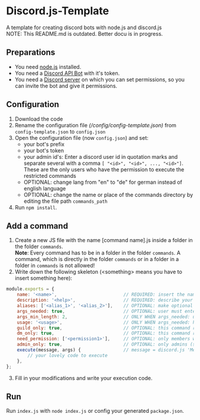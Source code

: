 # Discord.js-Template
A template for creating discord bots with node.js and discord.js \
NOTE: This README.md is outdated. Better docu is in progress.

## Preparations
* You need [node.js](https://nodejs.org/en/) installed.
* You need a [Discord API Bot](https://discord.com/developers/applications) with it's token.
* You need a [Discord server](https://support.discord.com/hc/en-us/articles/204849977-How-do-I-create-a-server) on which you can set permissions, so you can invite the bot and give it permissions.

## Configuration
1. Download the code
2. Rename the configuration file *(/config/config-template.json)* from ```config-template.json``` to ```config.json```
3. Open the configuration file (now ```config.json```) and set:
   * your bot's prefix
   * your bot's token
   * your admin id's: Enter a discord user id in quotation marks and separate several with a comma ```[ "<id>", "<id>", ..., "<id>"]```.\
     These are the only users who have the permission to execute the restricted commands
   * OPTIONAL: change lang from "en" to "de" for german instead of english language
   * OPTIONAL: change the name or place of the commands directory by editing the file path `commands_path`
4. Run `npm install`.

## Add a command 
1. Create a new JS file with the name [command name].js inside a folder in the folder `commands`.\
   **Note**: Every command has to be in a folder in the folder `commands`. A command, which is directly in the folder 
   `commands` or in a folder in a folder in `commands` is not allowed!
2. Write down the following skeleton (\<something\> means you have to insert something here): 
```js
module.exports = {
    name: '<name>',                         // REQUIRED: insert the name of the command
    description: '<help>',                  // REQUIRED: describe your command
    aliases: ['<alias_1>', '<alias_2>'],    // OPTIONAL: make optional aliases
    args_needed: true,                      // OPTIONAL: user must enter arguments
    args_min_length: 2,                     // ONLY WHEN args_needed: user must enter a minumum of this number arguments
    usage: '<usage>',                       // ONLY WHEN args_needed: how the arguments must look like
    guild_only: true,                       // OPTIONAL: this command runs only in guilds
    dm_only: true,                          // OPTIONAL: this command runs only in dms
    need_permission: ['<permission1>'],     // OPTIONAL: only members with this permissions can execute this command (See also: https://discord.js.org/#/docs/main/stable/class/Permissions?scrollTo=s-FLAGS)
    admin_only: true,                       // OPTIONAL: only admins (see config file) can run this command 
    execute(message, args) {                // message = discord.js 'Message' object; args = given arguments as list
        // your lovely code to execute
    },
};
```
3. Fill in your modifications and write your execution code.

## Run
Run `index.js` with `node index.js` or config your generated `package.json`.



   
